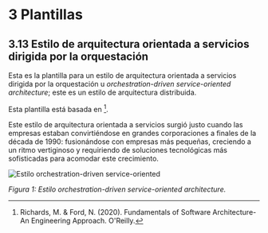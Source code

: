 # 3 Plantillas

## 3.13 Estilo de arquitectura orientada a servicios dirigida por la orquestación

Esta es la plantilla para un estilo de arquitectura orientada a servicios
dirigida por la orquestación u *orchestration-driven service-oriented
architecture*; este es un estilo de arquitectura distribuida.

Esta plantilla está basada en [^1].

Este estilo de arquitectura orientada a servicios surgió justo cuando las
empresas estaban convirtiéndose en grandes corporaciones a finales de la década
de 1990: fusionándose con empresas más pequeñas, creciendo a un ritmo
vertiginoso y requiriendo de soluciones tecnológicas más sofisticadas para
acomodar este crecimiento.

![Estilo orchestration-driven
service-oriented](/diagrams/Architecture_Orchestration_Driven_Service_Oriented.svg)

*Figura 1: Estilo orchestration-driven service-oriented architecture.*

[^1]: Richards, M. & Ford, N. (2020). Fundamentals of Software Architecture-An
      Engineering Approach. O'Reilly.

